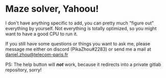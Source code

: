 # Maze solver, Yahoou!

I don't have anything specific to add, you can pretty much "figure out" everything by yourself.
Not everything is totally optimized, so you might want to have a good CPU to run it.

If you still have some questions or things you want to ask me, please message me either on discord (PikaZhou#2283) or send me a mail at daniel.zhou@telecom-paris.fr

PS: The help button will ***not*** work, because it redirects into a private gitlab repository, sorry!
